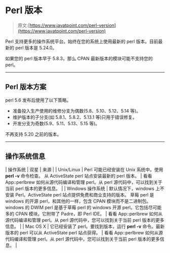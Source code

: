 # Perl 版本

> 原文:[https://www.javatpoint.com/perl-version](https://www.javatpoint.com/perl-version)

Perl 支持更多的操作系统平台。始终在您的系统上使用最新的 perl 版本。目前最新的 perl 版本是 5.24.0。

如果您的 perl 版本早于 5.8.3，那么 CPAN 最新版本的模块可能不支持您的 perl。

* * *

## Perl 版本方案

perl 5.6 发布后使用了以下策略。

*   准备投入生产使用的维修分支为偶数(5.8、5.10、5.12、5.14 等)。
*   维护版本的子分支(如 5.8.1、5.8.2、5.13.1 等)只用于错误修复。
*   开发分支为奇数(5.9、5.11、5.13、5.15 等)。

不再支持 5.20 之前的版本。

* * *

## 操作系统信息

| 操作系统 | 双星 | 来源 |
| Unix/Linux | Perl 可能已经安装在 Unix 系统中。使用 **perl -v** 命令检查。
从 ActiveState perl 站点安装最新的 perl 版本。 | 看看 App::perlbrew 如何从源代码编译和管理 perl。从 perl 源代码中，可以找到关于当前 perl 版本的更多信息。 |
| Windows 操作系统 | 默认情况下，windows 上不安装 Perl。ActiveState perl 站点提供免费和商业支持的版本。
草莓 perl 是 windows 的开源 perl，和其他的一样，包含 CPAN 模块而不是二进制包。
windows 的 DWIM perl 是基于草莓 perl 的 windows 开源 perl。它包括尽可能多的 CPAN 模块。它附带了 Padre，即 Perl IDE。 | 看看 App::perlbrew 如何从源代码编译和管理 perl。从 perl 源代码中，您可以找到关于当前 perl 版本的更多信息。 |
| Mac OS X | 它已经安装了 perl。要找到版本，运行 **perl -v** 命令。最新版本的 perl 可以从 ActiveState perl 站点获得。 | 看看 App::perlbrew 如何从源代码编译和管理 perl。从 perl 源代码中，您可以找到关于当前 perl 版本的更多信息。 |